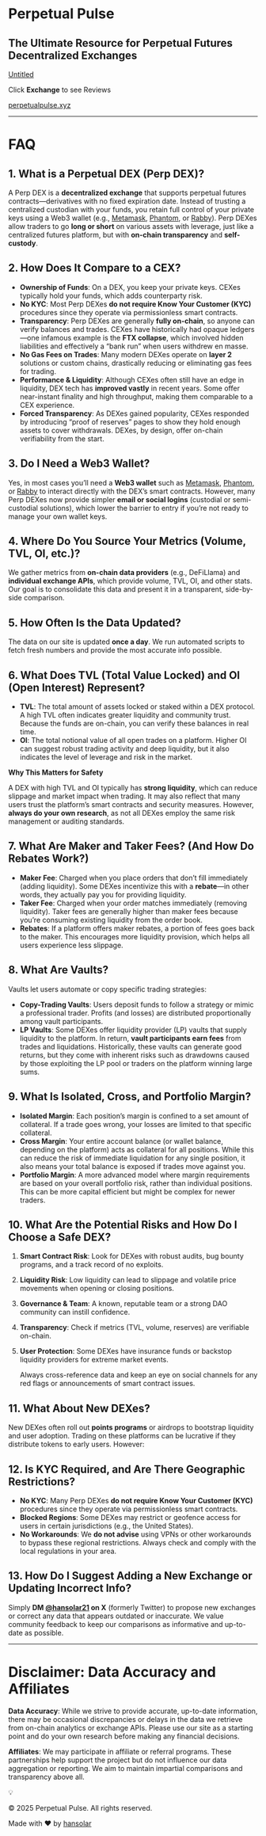 # Perpetual Pulse

## The Ultimate Resource for Perpetual Futures Decentralized Exchanges

[Untitled](Perpetual%20Pulse%202450ef85b75880119955e717812a189b/Untitled%202450ef85b758816ca403ef66398b0456.csv)

Click **Exchange** to see Reviews

[perpetualpulse.xyz](Perpetual%20Pulse%202450ef85b75880119955e717812a189b/perpetualpulse%20xyz%202450ef85b7588165925de524ef9a8771.csv)

---

# FAQ

## 1. What is a Perpetual DEX (Perp DEX)?

A Perp DEX is a **decentralized exchange** that supports perpetual futures contracts—derivatives with no fixed expiration date. Instead of trusting a centralized custodian with your funds, you retain full control of your private keys using a Web3 wallet (e.g., [Metamask](https://metamask.io/), [Phantom](https://phantom.app/), or [Rabby](https://rabby.io/)). Perp DEXes allow traders to go **long or short** on various assets with leverage, just like a centralized futures platform, but with **on-chain transparency** and **self-custody**.

## 2. How Does It Compare to a CEX?

- **Ownership of Funds**: On a DEX, you keep your private keys. CEXes typically hold your funds, which adds counterparty risk.
- **No KYC**: Most Perp DEXes **do not require Know Your Customer (KYC)** procedures since they operate via permissionless smart contracts.
- **Transparency**: Perp DEXes are generally **fully on-chain**, so anyone can verify balances and trades. CEXes have historically had opaque ledgers—one infamous example is the **FTX collapse**, which involved hidden liabilities and effectively a “bank run” when users withdrew en masse.
- **No Gas Fees on Trades**: Many modern DEXes operate on **layer 2** solutions or custom chains, drastically reducing or eliminating gas fees for trading.
- **Performance & Liquidity**: Although CEXes often still have an edge in liquidity, DEX tech has **improved vastly** in recent years. Some offer near-instant finality and high throughput, making them comparable to a CEX experience.
- **Forced Transparency**: As DEXes gained popularity, CEXes responded by introducing “proof of reserves” pages to show they hold enough assets to cover withdrawals. DEXes, by design, offer on-chain verifiability from the start.

## 3. Do I Need a Web3 Wallet?

Yes, in most cases you’ll need a **Web3 wallet** such as [Metamask](https://metamask.io/), [Phantom](https://phantom.app/), or [Rabby](https://rabby.io/) to interact directly with the DEX’s smart contracts. However, many Perp DEXes now provide simpler **email or social logins** (custodial or semi-custodial solutions), which lower the barrier to entry if you’re not ready to manage your own wallet keys.

## 4. Where Do You Source Your Metrics (Volume, TVL, OI, etc.)?

We gather metrics from **on-chain data providers** (e.g., DeFiLlama) and **individual exchange APIs**, which provide volume, TVL, OI, and other stats. Our goal is to consolidate this data and present it in a transparent, side-by-side comparison.

## 5. How Often Is the Data Updated?

The data on our site is updated **once a day**. We run automated scripts to fetch fresh numbers and provide the most accurate info possible.

## 6. What Does TVL (Total Value Locked) and OI (Open Interest) Represent?

- **TVL**: The total amount of assets locked or staked within a DEX protocol. A high TVL often indicates greater liquidity and community trust. Because the funds are on-chain, you can verify these balances in real time.
- **OI**: The total notional value of all open trades on a platform. Higher OI can suggest robust trading activity and deep liquidity, but it also indicates the level of leverage and risk in the market.

**Why This Matters for Safety**

A DEX with high TVL and OI typically has **strong liquidity**, which can reduce slippage and market impact when trading. It may also reflect that many users trust the platform’s smart contracts and security measures. However, **always do your own research**, as not all DEXes employ the same risk management or auditing standards.

## 7. What Are Maker and Taker Fees? (And How Do Rebates Work?)

- **Maker Fee**: Charged when you place orders that don’t fill immediately (adding liquidity). Some DEXes incentivize this with a **rebate**—in other words, they actually pay you for providing liquidity.
- **Taker Fee**: Charged when your order matches immediately (removing liquidity). Taker fees are generally higher than maker fees because you’re consuming existing liquidity from the order book.
- **Rebates**: If a platform offers maker rebates, a portion of fees goes back to the maker. This encourages more liquidity provision, which helps all users experience less slippage.

## 8. What Are Vaults?

Vaults let users automate or copy specific trading strategies:

- **Copy-Trading Vaults**: Users deposit funds to follow a strategy or mimic a professional trader. Profits (and losses) are distributed proportionally among vault participants.
- **LP Vaults**: Some DEXes offer liquidity provider (LP) vaults that supply liquidity to the platform. In return, **vault participants earn fees** from trades and liquidations. Historically, these vaults can generate good returns, but they come with inherent risks such as drawdowns caused by those exploiting the LP pool or traders on the platform winning large sums.

## 9. What Is Isolated, Cross, and Portfolio Margin?

- **Isolated Margin**: Each position’s margin is confined to a set amount of collateral. If a trade goes wrong, your losses are limited to that specific collateral.
- **Cross Margin**: Your entire account balance (or wallet balance, depending on the platform) acts as collateral for all positions. While this can reduce the risk of immediate liquidation for any single position, it also means your total balance is exposed if trades move against you.
- **Portfolio Margin**: A more advanced model where margin requirements are based on your overall portfolio risk, rather than individual positions. This can be more capital efficient but might be complex for newer traders.

## 10. What Are the Potential Risks and How Do I Choose a Safe DEX?

1. **Smart Contract Risk**: Look for DEXes with robust audits, bug bounty programs, and a track record of no exploits.
2. **Liquidity Risk**: Low liquidity can lead to slippage and volatile price movements when opening or closing positions.
3. **Governance & Team**: A known, reputable team or a strong DAO community can instill confidence.
4. **Transparency**: Check if metrics (TVL, volume, reserves) are verifiable on-chain.
5. **User Protection**: Some DEXes have insurance funds or backstop liquidity providers for extreme market events.
    
    Always cross-reference data and keep an eye on social channels for any red flags or announcements of smart contract issues.
    

## 11. What About New DEXes?

New DEXes often roll out **points programs** or airdrops to bootstrap liquidity and user adoption. Trading on these platforms can be lucrative if they distribute tokens to early users. However:

## 12. Is KYC Required, and Are There Geographic Restrictions?

- **No KYC**: Many Perp DEXes **do not require Know Your Customer (KYC)** procedures since they operate via permissionless smart contracts.
- **Blocked Regions**: Some DEXes may restrict or geofence access for users in certain jurisdictions (e.g., the United States).
- **No Workarounds**: We **do not advise** using VPNs or other workarounds to bypass these regional restrictions. Always check and comply with the local regulations in your area.

## 13. How Do I Suggest Adding a New Exchange or Updating Incorrect Info?

Simply **DM [@hansolar21](https://twitter.com/hansolar21) on X** (formerly Twitter) to propose new exchanges or correct any data that appears outdated or inaccurate. We value community feedback to keep our comparisons as informative and up-to-date as possible.

---

# Disclaimer: Data Accuracy and Affiliates

**Data Accuracy**: While we strive to provide accurate, up-to-date information, there may be occasional discrepancies or delays in the data we retrieve from on-chain analytics or exchange APIs. Please use our site as a starting point and do your own research before making any financial decisions.

**Affiliates**: We may participate in affiliate or referral programs. These partnerships help support the project but do not influence our data aggregation or reporting. We aim to maintain impartial comparisons and transparency above all.

<aside>
💡

© 2025 Perpetual Pulse. All rights reserved.

Made with ♥ by [hansolar](http://x.com/hansolar21)

</aside>